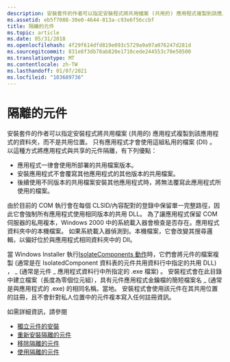 ```yaml
---
description: 安裝套件的作者可以指定安裝程式將共用檔案 (共用的) 應用程式複製到該應用程式的資料夾，而不是共用位置。
ms.assetid: eb5f7088-30e0-4644-813a-c93e6f56ccbf
title: 隔離的元件
ms.topic: article
ms.date: 05/31/2018
ms.openlocfilehash: 4f29f614dfd819e093c5729a9a97a076247d281d
ms.sourcegitcommit: 831e8f3db78ab820e1710cede244553c70e50500
ms.translationtype: MT
ms.contentlocale: zh-TW
ms.lasthandoff: 01/07/2021
ms.locfileid: "103689736"
---
```

# <a name="isolated-components"></a>隔離的元件

安裝套件的作者可以指定安裝程式將共用檔案 (共用的) 應用程式複製到該應用程式的資料夾，而不是共用位置。 只有應用程式才會使用這組私用的檔案 (Dll) 。 以這種方式將應用程式與共享的元件隔離，有下列優點：

-   應用程式一律會使用所部署的共用檔案版本。
-   安裝應用程式不會覆寫其他應用程式的其他版本的共用檔案。
-   後續使用不同版本的共用檔案安裝其他應用程式時，將無法覆寫此應用程式所使用的檔案。

由於目前的 COM 執行會在每個 CLSID/內容配對的登錄中保留單一完整路徑，因此它會強制所有應用程式使用相同版本的共用 DLL。 為了讓應用程式保留 COM 伺服器的私用複本，Windows 2000 中的系統載入器會檢查是否存在。應用程式資料夾中的本機檔案。 如果系統載入器偵測到。本機檔案，它會改變其搜尋邏輯，以偏好位於與應用程式相同資料夾中的 Dll。

當 Windows Installer 執行[IsolateComponents 動作](isolatecomponents-action.md)時，它們會將元件的檔案複製 (通常是在 IsolatedComponent 資料表的元件共用資料行中指定的共用 DLL) ， \_ (通常是元件[](isolatedcomponent-table.md) \_ 應用程式資料行中所指定的 .exe 檔案) 。 安裝程式會在此目錄中建立檔案（長度為零個位元組），具有元件應用程式金鑰檔的簡短檔案名 \_ (通常是與應用程式的 .exe) 的相同名稱。當地。 安裝程式會使用該元件在其共用位置的註冊，且不會針對私人位置中的元件複本寫入任何註冊資訊。

如需詳細資訊，請參閱

-   [獨立元件的安裝](installation-of-isolated-components.md)
-   [重新安裝隔離的元件](reinstallation-of-isolated-components.md)
-   [移除隔離的元件](removal-of-isolated-components.md)
-   [使用隔離的元件](using-isolated-components.md)

 

 



